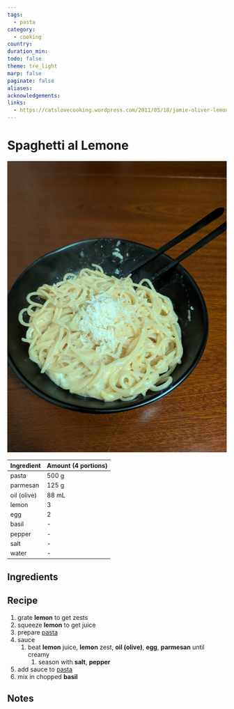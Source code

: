 ```yaml
---
tags:
  - pasta
category:
  - cooking
country: 
duration_min: 
todo: false
theme: tre_light
marp: false
paginate: false
aliases: 
acknowledgements: 
links:
  - https://catslovecooking.wordpress.com/2011/05/18/jamie-oliver-lemon-linguine/
---
```


# Spaghetti al Lemone

![300](../gfx/PXL_20250911_090327995.jpg)

|Ingredient|Amount (4 portions)|
| :- | :- |
|pasta|500 g|
|parmesan|125 g|
|oil (olive)|88 mL|
|lemon|3|
|egg|2|
|basil|-|
|pepper|-|
|salt|-|
|water|-|

## Ingredients
## Recipe
1. grate **lemon** to get zests
1. squeeze **lemon** to get juice
1. prepare [pasta](Pasta.md)
1. sauce
    1. beat **lemon** juice, **lemon** zest, **oil (olive)**, **egg**, **parmesan** until creamy
        1. season with **salt**, **pepper**
1. add sauce to [pasta](Pasta.md)
1. mix in chopped **basil**

## Notes

